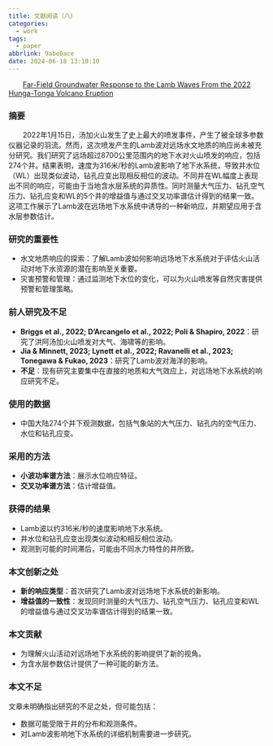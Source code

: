 ```yaml
---
title: 文献阅读（八）
categories:
  - work
tags:
  - paper
abbrlink: 9abe0ace
date: 2024-06-18 13:10:10
---
```

&emsp;&emsp;[Far-Field Groundwater Response to the Lamb Waves From the 2022 Hunga-Tonga Volcano Eruption](https://agupubs.onlinelibrary.wiley.com/doi/10.1029/2023GL107442?af=R)
<!--less-->

### 摘要
&emsp;&emsp;2022年1月15日，汤加火山发生了史上最大的喷发事件，产生了被全球多参数仪器记录的羽流。然而，这次喷发产生的Lamb波对远场水文地质的响应尚未被充分研究。我们研究了远场超过8700公里范围内的地下水对火山喷发的响应，包括274个井。结果表明，速度为316米/秒的Lamb波影响了地下水系统，导致井水位（WL）出现类似波动，钻孔应变出现相反相位的波动。不同井在WL幅度上表现出不同的响应，可能由于当地含水层系统的异质性。同时测量大气压力、钻孔空气压力、钻孔应变和WL的5个井的增益值与通过交叉功率谱估计得到的结果一致。这项工作展示了Lamb波在远场地下水系统中诱导的一种新响应，并期望应用于含水层参数估计。
### 研究的重要性
- 水文地质响应的探索：了解Lamb波如何影响远场地下水系统对于评估火山活动对地下水资源的潜在影响至关重要。
- 灾害预警和管理：通过监测地下水位的变化，可以为火山喷发等自然灾害提供预警和管理策略。

### 前人研究及不足

- **Briggs et al., 2022; D’Arcangelo et al., 2022; Poli & Shapiro, 2022**：研究了洪阿汤加火山喷发对大气、海啸等的影响。
- **Jia & Minnett, 2023; Lynett et al., 2022; Ravanelli et al., 2023; Tonegawa & Fukao, 2023**：研究了Lamb波对海洋的影响。
- **不足**：现有研究主要集中在直接的地质和大气效应上，对远场地下水系统的响应研究不足。

### 使用的数据

- 中国大陆274个井下观测数据，包括气象站的大气压力、钻孔内的空气压力、水位和钻孔应变。

### 采用的方法

- **小波功率谱方法**：展示水位响应特征。
- **交叉功率谱方法**：估计增益值。

### 获得的结果

- Lamb波以约316米/秒的速度影响地下水系统。
- 井水位和钻孔应变出现类似波动和相反相位波动。
- 观测到可能的时间滞后，可能由不同水力特性的井所致。

### 本文创新之处

- **新的响应类型**：首次研究了Lamb波对远场地下水系统的新影响。
- **增益值的一致性**：发现同时测量的大气压力、钻孔空气压力、钻孔应变和WL的增益值与通过交叉功率谱估计得到的结果一致。

### 本文贡献

- 为理解火山活动对远场地下水系统的影响提供了新的视角。
- 为含水层参数估计提供了一种可能的新方法。

### 本文不足

文章未明确指出研究的不足之处，但可能包括：
- 数据可能受限于井的分布和观测条件。
- 对Lamb波影响地下水系统的详细机制需要进一步研究。
